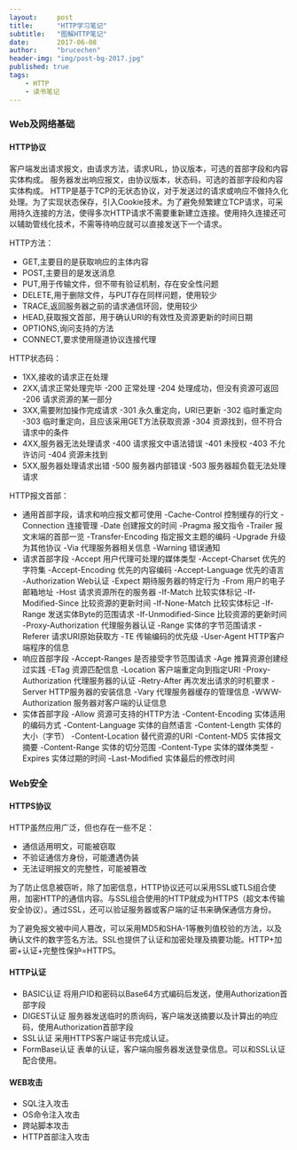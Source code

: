 ```yaml
---
layout:     post
title:      "HTTP学习笔记"
subtitle:   "图解HTTP笔记"
date:       2017-06-08
author:     "brucechen"
header-img: "img/post-bg-2017.jpg"
published: true
tags:
    - HTTP
    - 读书笔记
---
```


### Web及网络基础 

#### HTTP协议
客户端发出请求报文，由请求方法，请求URL，协议版本，可选的首部字段和内容实体构成。
服务器发出响应报文，由协议版本，状态码，可选的首部字段和内容实体构成。
HTTP是基于TCP的无状态协议，对于发送过的请求或响应不做持久化处理。为了实现状态保存，引入Cookie技术。为了避免频繁建立TCP请求，可采用持久连接的方法，使得多次HTTP请求不需要重新建立连接。使用持久连接还可以辅助管线化技术，不需等待响应就可以直接发送下一个请求。

HTTP方法：
* GET,主要目的是获取响应的主体内容
* POST,主要目的是发送消息
* PUT,用于传输文件，但不带有验证机制，存在安全性问题
* DELETE,用于删除文件，与PUT存在同样问题，使用较少
* TRACE,返回服务器之前的请求通信环回，使用较少
* HEAD,获取报文首部，用于确认URI的有效性及资源更新的时间日期
* OPTIONS,询问支持的方法
* CONNECT,要求使用隧道协议连接代理

HTTP状态码：
* 1XX,接收的请求正在处理
* 2XX,请求正常处理完毕
	-200 正常处理
	-204 处理成功，但没有资源可返回
	-206 请求资源的某一部分
* 3XX,需要附加操作完成请求
	-301 永久重定向，URI已更新
	-302 临时重定向
	-303 临时重定向，且应该采用GET方法获取资源
	-304 资源找到，但不符合请求中的条件
* 4XX,服务器无法处理请求
	-400 请求报文中语法错误
	-401 未授权
	-403 不允许访问
	-404 资源未找到
* 5XX,服务器处理请求出错
	-500 服务器内部错误
	-503 服务器超负载无法处理请求

HTTP报文首部：
* 通用首部字段，请求和响应报文都可使用
	-Cache-Control 控制缓存的行文
	-Connection 连接管理
	-Date 创建报文的时间
	-Pragma 报文指令
	-Trailer 报文末端的首部一览
	-Transfer-Encoding 指定报文主题的编码
	-Upgrade 升级为其他协议
	-Via 代理服务器相关信息
	-Warning 错误通知
* 请求首部字段
	-Accept 用户代理可处理的媒体类型
	-Accept-Charset 优先的字符集
	-Accept-Encoding 优先的内容编码
	-Accept-Language 优先的语言
	-Authorization Web认证
	-Expect 期待服务器的特定行为
	-From 用户的电子邮箱地址
	-Host 请求资源所在的服务器
	-If-Match 比较实体标记
	-If-Modified-Since 比较资源的更新时间
	-If-None-Match 比较实体标记
	-If-Range 发送实体Byte的范围请求
	-If-Unmodified-Since 比较资源的更新时间
	-Proxy-Authorization 代理服务器认证
	-Range 实体的字节范围请求
	-Referer 请求URI原始获取方
	-TE 传输编码的优先级
	-User-Agent HTTP客户端程序的信息
* 响应首部字段
	-Accept-Ranges 是否接受字节范围请求
	-Age 推算资源创建经过实践
	-ETag 资源匹配信息
	-Location 客户端重定向到指定URI
	-Proxy-Authorization 代理服务器的认证
	-Retry-After 再次发出请求的时机要求
	-Server HTTP服务器的安装信息
	-Vary 代理服务器缓存的管理信息
	-WWW-Authorization 服务器对客户端的认证信息
* 实体首部字段
	-Allow 资源可支持的HTTP方法
	-Content-Encoding 实体适用的编码方式
	-Content-Language 实体的自然语言
	-Content-Length 实体的大小（字节）
	-Content-Location 替代资源的URI
	-Content-MD5 实体报文摘要
	-Content-Range 实体的切分范围
	-Content-Type 实体的媒体类型
	-Expires 实体过期的时间
	-Last-Modified 实体最后的修改时间
	

### Web安全

#### HTTPS协议

HTTP虽然应用广泛，但也存在一些不足：
* 通信适用明文，可能被窃取
* 不验证通信方身份，可能遭遇伪装
* 无法证明报文的完整性，可能被篡改

为了防止信息被窃听，除了加密信息，HTTP协议还可以采用SSL或TLS组合使用，加密HTTP的通信内容。与SSL组合使用的HTTP就成为HTTPS（超文本传输安全协议）。通过SSL，还可以验证服务器或客户端的证书来确保通信方身份。

为了避免报文被中间人篡改，可以采用MD5和SHA-1等散列值校验的方法，以及确认文件的数字签名方法。SSL也提供了认证和加密处理及摘要功能。HTTP+加密+认证+完整性保护=HTTPS。

#### HTTP认证

* BASIC认证
	将用户ID和密码以Base64方式编码后发送，使用Authorization首部字段
* DIGEST认证
	服务器发送临时的质询码，客户端发送摘要以及计算出的响应码，使用Authorization首部字段
* SSL认证
	采用HTTPS客户端证书完成认证。
* FormBase认证
	表单的认证，客户端向服务器发送登录信息。可以和SSL认证配合使用。
	
#### WEB攻击

* SQL注入攻击
* OS命令注入攻击
* 跨站脚本攻击
* HTTP首部注入攻击



